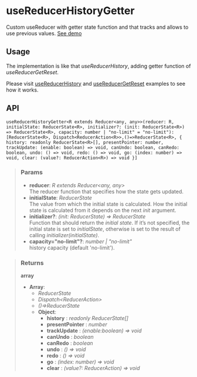 # useReducerHistoryGetter
Custom useReducer with getter state function and that tracks and allows to use previous values. [See demo](https://ndriadev.github.io/react-tools/#/hooks/state/useReducerHistoryGetter)

## Usage

The implementation is like that _useReducerHistory_, adding getter function of _useReducerGetReset_.

Please visit [useReducerHistory](#/hooks/state/useReducerHistory) and [useReducerGetReset](#/hooks/state/useReducerGetReset) examples to see how it works.

## API

```tsx
useReducerHistoryGetter<R extends Reducer<any, any>>(reducer: R, initialState: ReducerState<R>, initializer?: (init: ReducerState<R>) => ReducerState<R>, capacity: number | "no-limit" = "no-limit"): [ReducerState<R>, Dispatch<ReducerAction<R>>,()=>ReducerState<R>, { history: readonly ReducerState<R>[], presentPointer: number, trackUpdate: (enable: boolean) => void, canUndo: boolean, canRedo: boolean, undo: () => void, redo: () => void, go: (index: number) => void, clear: (value?: ReducerAction<R>) => void }]
```


> ### Params
>
> - __reducer__: _R extends Reducer<any, any>_  
The reducer function that specifies how the state gets updated.
> - __initialState__: _ReducerState<R>_  
The value from which the initial state is calculated. How the initial state is calculated from it depends on the next _init_ argument.
> - __initializer?__: _(init: ReducerState<R>) => ReducerState<R>_  
Function that should return the _initial state_. If it’s not specified, the initial state is set to _initialState_, otherwise is set to the result of calling _initializer(initialState)_.
> - __capacity="no-limit"?__: _number | "no-limit"_  
history capacity (default 'no-limit').
>



> ### Returns
>
> __array__
> - __Array__:  
>     - _ReducerState<R>_  
>     - _Dispatch<ReducerAction<R>>_  
>     - _()=>ReducerState<R>_  
>     - __Object__:  
>         - __history__ : _readonly ReducerState<R>[]_  
>         - __presentPointer__ : _number_  
>         - __trackUpdate__ : _(enable:boolean) => void_  
>         - __canUndo__ : _boolean_  
>         - __canRedo__ : _boolean_  
>         - __undo__ : _() => void_  
>         - __redo__ : _() => void_  
>         - __go__ : _(index: number) => void_  
>         - __clear__ : _(value?: ReducerAction<R>) => void_  
>